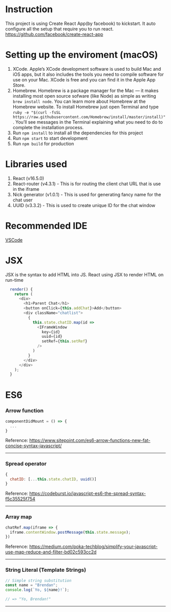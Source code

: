 # Instruction
This project is using Create React App(by facebook) to kickstart. It auto configure all the setup that require you to run react. https://github.com/facebook/create-react-app

# Setting up the enviroment (macOS)
1. XCode. Apple’s XCode development software is used to build Mac and iOS apps, but it also includes the tools you need to compile software for use on your Mac. XCode is free and you can find it in the Apple App Store.
2. Homebrew. Homebrew is a package manager for the Mac — it makes installing most open source sofware (like Node) as simple as writing `brew install node`. You can learn more about Homebrew at the Homebrew website. To install Homebrew just open Terminal and type `ruby -e "$(curl -fsSL https://raw.githubusercontent.com/Homebrew/install/master/install)"`. You’ll see messages in the Terminal explaining what you need to do to complete the installation process.
3. Run `npm install` to install all the dependencies for this project
4. Run `npm start` to start development
5. Run `npm build` for production

# Libraries used
1. React (v16.5.0)
2. React-router (v4.3.1) - This is for routing the client chat URL that is use in the iframe
3. Nick generator (v1.0.1) - This is used for generating fancy name for the chat user
4. UUID (v3.3.2) - This is used to create unique ID for the chat window

# Recommended IDE

[VSCode](https://code.visualstudio.com/)

# JSX
JSX is the syntax to add HTML into JS.
React using JSX to render HTML on run-time

```js
  render() {
    return (
      <div>
        <h1>Parent Chat</h1>
        <button onClick={this.addChat}>Add</button>
        <div className="chatlist">
          {
            this.state.chatID.map(id => 
              <IFrameWindow
                key={id}
                uuid={id}
                setRef={this.setRef}
              />
            )
          }
        </div>
      </div>
    );
  }
```

# ES6
### Arrow function
```js
componentDidMount = () => {
  ...
}
```
Reference: https://www.sitepoint.com/es6-arrow-functions-new-fat-concise-syntax-javascript/

---

### Spread operator 
```js
{
  chatID: [...this.state.chatID, uuid()]
}
```
Reference: https://codeburst.io/javascript-es6-the-spread-syntax-f5c35525f754

---

### Array map

```js
chatRef.map(iframe => {
  iframe.contentWindow.postMessage(this.state.message);
})
```
Reference: https://medium.com/poka-techblog/simplify-your-javascript-use-map-reduce-and-filter-bd02c593cc2d

---

### String Literal (Template Strings)

```js
// Simple string substitution
const name = "Brendan";
console.log(`Yo, ${name}!`);

// => "Yo, Brendan!"
```

---
